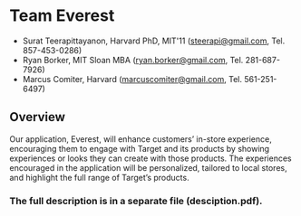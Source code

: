 # Team Everest
* Surat Teerapittayanon, Harvard PhD, MIT'11 (steerapi@gmail.com, Tel. 857-453-0286)
* Ryan Borker, MIT Sloan MBA (ryan.borker@gmail.com, Tel. 281-687-7926)
* Marcus Comiter, Harvard (marcuscomiter@gmail.com, Tel. 561-251-6497)

## Overview
Our application, Everest, will enhance customers’ in-store experience, encouraging them to engage with Target and its products by showing experiences or looks they can create with those products.  The experiences encouraged in the application will be personalized, tailored to local stores, and highlight the full range of Target’s products. 

### The full description is in a separate file (desciption.pdf).

